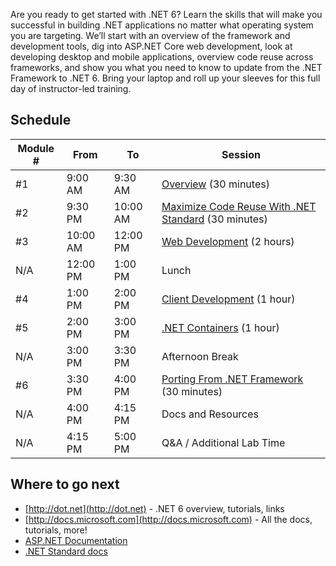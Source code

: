 Are you ready to get started with .NET 6? Learn the skills that will make you successful in building .NET applications no matter what operating system you are targeting. We’ll start with an overview of the framework and development tools, dig into ASP.NET Core web development, look at developing desktop and mobile applications, overview code reuse across frameworks, and show you what you need to know to update from the .NET Framework to .NET 6. Bring your laptop and roll up your sleeves for this full day of instructor-led training.

## Schedule

Module # | From     | To       | Session
------|---------|----------|-------------------------------------------------
 #1| 9:00 AM  | 9:30 AM  | [Overview](Overview) (30 minutes)
#2| 9:30 PM  | 10:00 AM  | [Maximize Code Reuse With .NET Standard](NET-Standard) (30 minutes)
#3| 10:00 AM  | 12:00 PM | [Web Development](Web-Dev) (2 hours)
N/A |12:00 PM | 1:00 PM  | Lunch
#4 | 1:00 PM | 2:00 PM | [Client Development](Client-Dev) (1 hour)
#5| 2:00 PM  | 3:00 PM  | [.NET Containers](Containers) (1 hour)
 N/A| 3:00 PM  | 3:30 PM  | Afternoon Break
#6 | 3:30 PM  | 4:00 PM  | [Porting From .NET Framework](Porting-From-NET-Framework) (30 minutes)
N/A | 4:00 PM  | 4:15 PM  | Docs and Resources
N/A | 4:15 PM  | 5:00 PM  | Q&A / Additional Lab Time

## Where to go next
 * [http://dot.net](http://dot.net) - .NET 6 overview, tutorials, links
 * [http://docs.microsoft.com](http://docs.microsoft.com) - All the docs, tutorials, more!
 * [ASP.NET Documentation](https://docs.microsoft.com/en-us/aspnet/)
 * [.NET Standard docs](https://docs.microsoft.com/en-us/dotnet/articles/standard/library)
